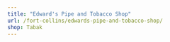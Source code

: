 ```yaml
---
title: "Edward's Pipe and Tobacco Shop"
url: /fort-collins/edwards-pipe-and-tobacco-shop/
shop: Tabak
---
```

